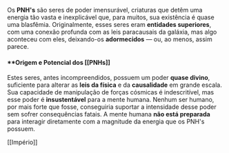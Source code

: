 Os **PNH's** são seres de poder imensurável, criaturas que detêm uma energia tão vasta e inexplicável que, para muitos, sua existência é quase uma blasfêmia. Originalmente, esses seres eram **entidades superiores**, com uma conexão profunda com as leis paracausais da galáxia, mas algo aconteceu com eles, deixando-os **adormecidos** — ou, ao menos, assim parece.

#### **Origem e Potencial dos [[PNHs]]

Estes seres, antes incompreendidos, possuem um poder **quase divino**, suficiente para alterar as **leis da física** e da **causalidade** em grande escala. Sua capacidade de manipulação de forças cósmicas é indescritível, mas esse poder é **insustentável** para a mente humana. Nenhum ser humano, por mais forte que fosse, conseguiria suportar a intensidade desse poder sem sofrer consequências fatais. A mente humana **não está preparada** para interagir diretamente com a magnitude da energia que os PNH's possuem.

[[Império]]